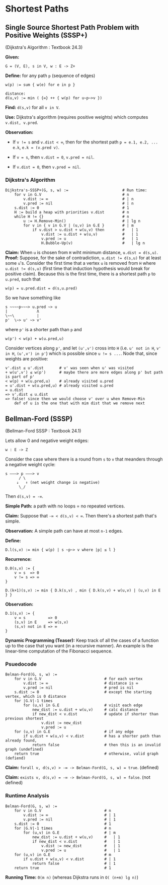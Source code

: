 # Shortest Paths

## Single Source Shortest Path Problem with Positive Weights (SSSP+)

(Dijkstra's Algorithm : Textbook 24.3)

**Given:**
    
    G = (V, E), s in V, w : E -> Z+

**Define:** for any path `p` (sequence of edges)

    w(p) := sum { w(e) for e in p }

    distance:
    d(u,v) := min ( {∞} ++ { w(p) for u~p~>v })


**Find:** `d(s,v)` for all `v in V`.

**Use:** Dijkstra's algorithm (requires positive weights) which computes `v.dist, v.pred`.

**Observation:**

* If `v != s` and `v.dist < ∞`, then for the shortest path `p = e.1, e.2, ... e.k`, `e.k = (v.pred v)`.

* If `v = s`, then `v.dist = 0`, `v.pred = nil`.

* If `v.dist = 0`, then `v.pred = nil`.

### Dijkstra's Algorithm

    Dijkstra's-SSSP+(G, s, w) :=                        # Run time:
        for v in G.V                                    # n
            v.dist := ∞                                 # | n
            v.pred := nil                               # | n
        s.dist := 0                                     # 1
        H := build a heap with priorities v.dist        # n
        while H != {}                                   # n
            u := H.Remove-Min()                         # | lg n
            for v in { v in G.V | (u,v) in G.E }        # | m
                if v.dist > u.dist + w(u,v) then        #   | 1
                    v.dist := u.dist + w(u,v)           #   | 1
                    v.pred := u                         #   | 1
                    H.Bubble-Up(v)                      #   | lg n

**Claim:** When `u` is chosen from `H` wiht minimum distance, `u.dist = d(s,u)`.
**Proof:** Suppose, for the sake of contradiction, `u.dist != d(s,u)` for at least some `u`'s. Consider the first time that a vertex `u` is removed from `H` where `u.dist != d(s,u)` (first time that induction hypothesis would break for positive claim). Because this is the first time, there is a shortest path `p` to `u.pred`, such that

    w(p) = u.pred.dist = d(s,u.pred)

So we have something like

    s ~~~~p~~~> u.pred ~> u
    |             Λ
    \~~\          |
    p'  \~> u' ~> v'

where `p'` is a shorter path than `p` and

    w(p') < w(p) + w(u.pred,u)

Consider vertices along `p'`, and let `(u',v')` cross into `H` (i.e. `u' not in H`, `v' in H`, `(u',v') in p'`) which is possible since `u != s ...`. Node that, since weights are positive:

    v'.dist ≤ u'.dist       # v' was seen when u' was visited
    + w(u',v') ≤ w(p')      # maybe there are more edges along p' but path is part of p'
    < w(p) + w(u.pred,u)    # already visited u.pred
    = u'.dist + w(u.pred,u) # already visited u.pred
    = u.dist
    => v'.dist ≤ u.dist
    => false! since then we would choose v' over u when Remove-Min
        def of u is the one that with mim dist that we remove next



## Bellman-Ford (SSSP)

(Bellman-Ford SSSP : Textbook 24.1)

Lets allow 0 and negative weight edges:

    w : E -> Z

Consider the case where there is a round from `s` to `v` that meanders through a negative weight cycle:

    s –––> p –––> v
          / \
         ↓   ↑ (net weight change is negative)
          \_/

Then `d(s,v) = -∞`.

**Simple Path:** a path with no loops = no repeated vertices.

**Claim:** Suppose that `-∞ < d(s,v) < ∞`. Then there's a shortest path that's simple.

**Observation:** A simple path can have at most `n-1` edges.

**Define:**

    D.l(s,v) := min { w(p) | s ~p~> v where |p| ≤ l }

**Recurrence:**

    D.0(s,v) := {
        v = s  => 0
        v != s => ∞
    }

    D.(k+1)(s,v) := min { D.k(s,v) , min { D.k(s,v) + w(u,v) | (u,v) in E } }

**Observation:**

    D.1(s,v) := {
        v = s          => 0
        (s,v) in E     => w(s,v)
        (s,v) not in E => ∞
    }

**Dynamic Programming (Teaser):** Keep track of all the cases of a function up to the case that you want (in a recursive manner). An example is the linear-time computation of the Fibonacci sequence.

### Psuedocode

    Belman-Ford(G, s, w) :=
        for v in G.V                            # for each vertex
            v.dist := ∞                         # distance is ∞
            v.pred := nil                       # pred is nil
        s.dist := 0                             # except the starting vertex, which is 0 distance
        for |G.V|-1 times
            for (u,v) in G.E                    # visit each edge
                new_dist := u.dist + w(u,v)     # calc distance
                if new_dist < v.dist            # update if shorter than previous shortest
                    v.dist := new_dist
                    v.pred := u
        for (u,v) in G.E                        # if any edge
            if u.dist + w(u,v) < v.dist         # has a shorter path than already found,
                return false                    # then this is an invalid graph (undefined)
        return true                             # otherwise, valid graph (defiend)

**Claim:** `forall v, d(s,v) > -∞ -> Belman-Ford(G, s, w) = true`. (defined)

**Claim:** `exists v, d(s,v) = -∞ -> Belman-Ford(G, s, w) = false`. (not defined)

### Runtime Analysis

    Belman-Ford(G, s, w) :=
        for v in G.V                            # n
            v.dist := ∞                         # | 1
            v.pred := nil                       # | 1
        s.dist := 0                             # 1
        for |G.V|-1 times                       # n
            for (u,v) in G.E                    # | m
                new_dist := u.dist + w(u,v)     #   | 1
                if new_dist < v.dist            #   | 1
                    v.dist := new_dist          #   | 1
                    v.pred := u                 #   | 1
        for (u,v) in G.E                        # m
            if u.dist + w(u,v) < v.dist         # | 1
                return false                    # | 1
        return true                             # 1

**Running Time:** `Θ(m n)` (whereas Dijkstra runs in `O( (n+m) lg n)`)